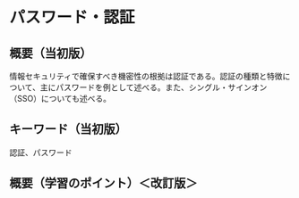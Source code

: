 # パスワード・認証
## 概要（当初版）
情報セキュリティで確保すべき機密性の根拠は認証である。認証の種類と特徴について、主にパスワードを例として述べる。また、シングル・サインオン（SSO）についても述べる。

## キーワード（当初版）
認証、パスワード

## 概要（学習のポイント）＜改訂版＞
